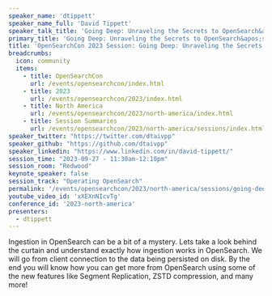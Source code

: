 ```yaml
---
speaker_name: 'dtippett'
speaker_name_full: 'David Tippett'
speaker_talk_title: 'Going Deep: Unraveling the Secrets to OpenSearch&apos;s Ingestion'
primary_title: 'Going Deep: Unraveling the Secrets to OpenSearch&apos;s Ingestion'
title: 'OpenSearchCon 2023 Session: Going Deep: Unraveling the Secrets to Ingestion'
breadcrumbs:
  icon: community
  items:
    - title: OpenSearchCon
      url: /events/opensearchcon/index.html
    - title: 2023
      url: /events/opensearchcon/2023/index.html
    - title: North America
      url: /events/opensearchcon/2023/north-america/index.html
    - title: Session Summaries
      url: /events/opensearchcon/2023/north-america/sessions/index.html
speaker_twitter: "https://twitter.com/dtaivpp"
speaker_github: "https://github.com/dtaivpp"
speaker_linkedin: "https://www.linkedin.com/in/david-tippett/"
session_time: "2023-09-27 - 11:30am-12:10pm"
session_room: "Redwood"
keynote_speaker: false
session_track: "Operating OpenSearch"
permalink: '/events/opensearchcon/2023/north-america/sessions/going-deep-unraveling-the-secrets-to-opensearchs-ingestion.html'
youtube_video_id: 'xXEXnNIcvTg'
conference_id: '2023-north-america'
presenters:
  - dtippett
---
```


Ingestion in OpenSearch can be a bit of a mystery. Lets take a look behind the curtain and understand exactly how ingestion works in OpenSearch. We will go from client connection to the data being persisted on disk. By the end you will know how you can get more from OpenSearch using some of the new features like Segment Replication, ZSTD compression, and many more!

